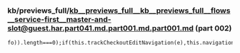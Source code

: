 ### kb/previews_full/kb__previews_full__kb__previews_full__flows__service-first__master-and-slot@guest.har.part041.md.part001.md.part001.md (part 002)

```md
fo)).length===0);if(this.trackCheckoutEditNavigation(e),this.navigationService.serialMode&&this.isFromCheckout){this.navigationS
```

```
